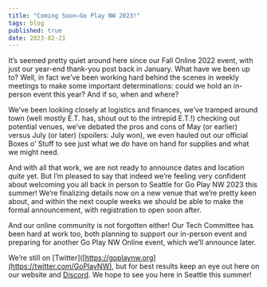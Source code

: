 ```yaml
---
title: "Coming Soon—Go Play NW 2023!"
tags: blog
published: true
date: 2023-02-21
---
```


It’s seemed pretty quiet around here since our Fall Online 2022 event, with just our year-end thank-you post back in January. What have we been up to? Well, in fact we’ve been working hard behind the scenes in weekly meetings to make some important determinations: could we hold an in-person event this year? And if so, when and where?

We’ve been looking closely at logistics and finances, we’ve tramped around town (well mostly E.T. has, shout out to the intrepid E.T.!) checking out potential venues, we’ve debated the pros and cons of May (or earlier) versus July (or later) (spoilers: July won), we even hauled out our official Boxes o’ Stuff to see just what we *do* have on hand for supplies and what we might need. 

And with all that work, we are not ready to announce dates and location *quite* yet. But I’m pleased to say that indeed we’re feeling very confident about welcoming you all back in person to Seattle for Go Play NW 2023 this summer! We’re finalizing details now on a new venue that we’re pretty keen about, and within the next couple weeks we should be able to make the formal announcement, with registration to open soon after.

And our online community is not forgotten either! Our Tech Committee has been hard at work too, both planning to support our in-person event and preparing for another Go Play NW Online event, which we’ll announce later.

We’re still on [Twitter]([https://goplaynw.org](https://twitter.com/GoPlayNW), but for best results keep an eye out here on our website and [Discord](https://discord.gg/AqhayGFexQ). We hope to see you here in Seattle this summer!
